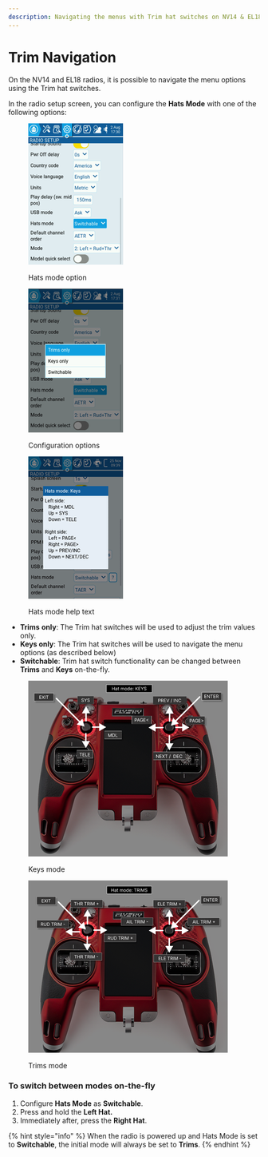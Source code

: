 ```yaml
---
description: Navigating the menus with Trim hat switches on NV14 & EL18
---
```


# Trim Navigation

On the NV14 and EL18 radios, it is possible to navigate the menu options using the Trim hat switches.

In the radio setup screen, you can configure the **Hats Mode** with one of the following options:

<div data-full-width="true">

<figure><img src="../../.gitbook/assets/hat3.png" alt=""><figcaption><p>Hats mode option</p></figcaption></figure>

 

<figure><img src="../../.gitbook/assets/hat4.png" alt=""><figcaption><p>Configuration options</p></figcaption></figure>

 

<figure><img src="../../.gitbook/assets/hat 5 (1).png" alt=""><figcaption><p>Hats mode help text</p></figcaption></figure>

</div>

* **Trims** **only**: The Trim hat switches will be used to adjust the trim values only.
* **Keys only**: The Trim hat switches will be used to navigate the menu options (as described below)
* **Switchable**: Trim hat switch functionality can be changed between **Trims** and **Keys** on-the-fly.

<div>

<figure><img src="../../.gitbook/assets/hat1 (1).png" alt=""><figcaption><p>Keys mode</p></figcaption></figure>

 

<figure><img src="../../.gitbook/assets/hat2.png" alt=""><figcaption><p>Trims mode</p></figcaption></figure>

</div>

### To switch between modes on-the-fly

1. Configure **Hats Mode** as **Switchable**.
2. Press and hold the **Left Hat.**
3. Immediately after, press the **Right Hat**.

{% hint style="info" %}
When the radio is powered up and Hats Mode is set to **Switchable**, the initial mode will always be set to **Trims**.
{% endhint %}

